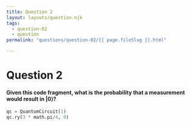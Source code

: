 ```yaml
---
title: Question 2
layout: layouts/question.njk
tags:
  - question-02
  - question
permalink: "questions/question-02/{{ page.fileSlug }}.html"

---
```

# Question 2

#### Given this code fragment, what is the probability that a measurement would result in $|0\rangle$?
```python
qc = QuantumCircuit(1)
qc.ry(3 * math.pi/4, 0)
```
